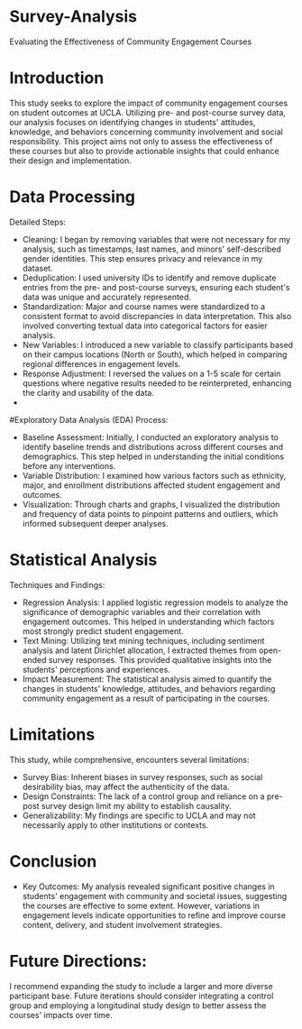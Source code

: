 # Survey-Analysis

Evaluating the Effectiveness of Community Engagement Courses 

# Introduction
This study seeks to explore the impact of community engagement courses on student outcomes at UCLA. Utilizing pre- and post-course survey data, our analysis focuses on identifying changes in students' attitudes, knowledge, and behaviors concerning community involvement and social responsibility. This project aims not only to assess the effectiveness of these courses but also to provide actionable insights that could enhance their design and implementation.

# Data Processing
Detailed Steps:
- Cleaning: I began by removing variables that were not necessary for my analysis, such as timestamps, last names, and minors' self-described gender identities. This step ensures privacy and relevance in my dataset.
- Deduplication: I used university IDs to identify and remove duplicate entries from the pre- and post-course surveys, ensuring each student's data was unique and accurately represented.
- Standardization: Major and course names were standardized to a consistent format to avoid discrepancies in data interpretation. This also involved converting textual data into categorical factors for easier analysis.
- New Variables: I introduced a new variable to classify participants based on their campus locations (North or South), which helped in comparing regional differences in engagement levels.
- Response Adjustment: I reversed the values on a 1-5 scale for certain questions where negative results needed to be reinterpreted, enhancing the clarity and usability of the data.
- 
#Exploratory Data Analysis (EDA)
Process:
- Baseline Assessment: Initially, I conducted an exploratory analysis to identify baseline trends and distributions across different courses and demographics. This step helped in understanding the initial conditions before any interventions.
- Variable Distribution: I examined how various factors such as ethnicity, major, and enrollment distributions affected student engagement and outcomes.
- Visualization: Through charts and graphs, I visualized the distribution and frequency of data points to pinpoint patterns and outliers, which informed subsequent deeper analyses.
  
# Statistical Analysis
Techniques and Findings:
- Regression Analysis: I applied logistic regression models to analyze the significance of demographic variables and their correlation with engagement outcomes. This helped in understanding which factors most strongly predict student engagement.
- Text Mining: Utilizing text mining techniques, including sentiment analysis and latent Dirichlet allocation, I extracted themes from open-ended survey responses. This provided qualitative insights into the students' perceptions and experiences.
- Impact Measurement: The statistical analysis aimed to quantify the changes in students' knowledge, attitudes, and behaviors regarding community engagement as a result of participating in the courses.

# Limitations
This study, while comprehensive, encounters several limitations:

- Survey Bias: Inherent biases in survey responses, such as social desirability bias, may affect the authenticity of the data.
- Design Constraints: The lack of a control group and reliance on a pre-post survey design limit my ability to establish causality.
- Generalizability: My findings are specific to UCLA and may not necessarily apply to other institutions or contexts.

# Conclusion
- Key Outcomes:
My analysis revealed significant positive changes in students' engagement with community and societal issues, suggesting the courses are effective to some extent.
However, variations in engagement levels indicate opportunities to refine and improve course content, delivery, and student involvement strategies.

# Future Directions:
I recommend expanding the study to include a larger and more diverse participant base.
Future iterations should consider integrating a control group and employing a longitudinal study design to better assess the courses' impacts over time.
